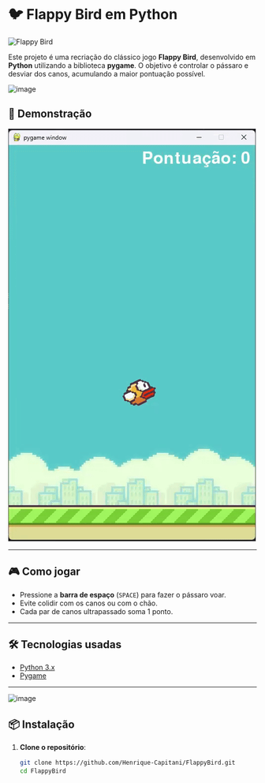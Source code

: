 # 🐦 Flappy Bird em Python

![Flappy Bird](https://media.giphy.com/media/26gR0FfYhtcoQzPOY/giphy.gif)

Este projeto é uma recriação do clássico jogo **Flappy Bird**, desenvolvido em **Python** utilizando a biblioteca **pygame**. O objetivo é controlar o pássaro e desviar dos canos, acumulando a maior pontuação possível.

![image](https://github.com/user-attachments/assets/e2df8d68-17a1-4a6b-b554-613852333a5c)

## 🎥 Demonstração

![Demonstração do Jogo](./GameplayFlappyBird-ezgif.com-video-to-gif-converter.gif)

---

## 🎮 Como jogar

- Pressione a **barra de espaço** (`SPACE`) para fazer o pássaro voar.
- Evite colidir com os canos ou com o chão.
- Cada par de canos ultrapassado soma 1 ponto.

---

## 🛠️ Tecnologias usadas

- [Python 3.x](https://www.python.org/)
- [Pygame](https://www.pygame.org/news)

---
![image](https://github.com/user-attachments/assets/e1c57a8a-9343-4092-b69e-88608e9979d1)

## 📦 Instalação

1. **Clone o repositório**:
   ```bash
   git clone https://github.com/Henrique-Capitani/FlappyBird.git
   cd FlappyBird
